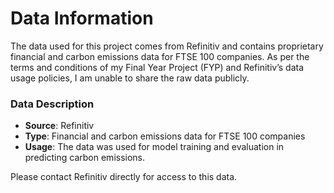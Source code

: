# Data Information

The data used for this project comes from Refinitiv and contains proprietary financial and carbon emissions data for FTSE 100 companies. As per the terms and conditions of my Final Year Project (FYP) and Refinitiv’s data usage policies, I am unable to share the raw data publicly.

### Data Description
- **Source**: Refinitiv
- **Type**: Financial and carbon emissions data for FTSE 100 companies
- **Usage**: The data was used for model training and evaluation in predicting carbon emissions.

Please contact Refinitiv directly for access to this data.
